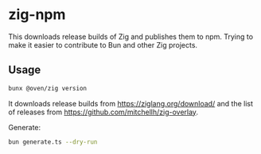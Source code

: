 # zig-npm

This downloads release builds of Zig and publishes them to npm. Trying to make it easier to contribute to Bun and other Zig projects.

## Usage

```sh
bunx @oven/zig version
```

It downloads release builds from https://ziglang.org/download/ and the list of releases from https://github.com/mitchellh/zig-overlay.

Generate:

```sh
bun generate.ts --dry-run
```

